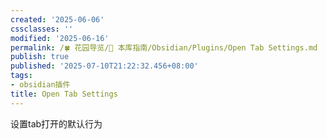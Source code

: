 ```yaml
---
created: '2025-06-06'
cssclasses: ''
modified: '2025-06-16'
permalink: /🍀 花园导览/🧰 本库指南/Obsidian/Plugins/Open Tab Settings.md
publish: true
published: '2025-07-10T21:22:32.456+08:00'
tags:
- obsidian插件
title: Open Tab Settings
---
```

设置tab打开的默认行为

